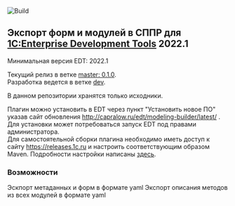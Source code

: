 ﻿![Build](https://github.com/DoublesunRUS/ru.capralow.dt.modeling-builder/workflows/CI/badge.svg)


## Экспорт форм и модулей в СППР для [1C:Enterprise Development Tools](http://v8.1c.ru/overview/IDE/) 2022.1

Минимальная версия EDT: 2022.1

Текущий релиз в ветке [master: 0.1.0](https://github.com/DoublesunRUS/ru.capralow.dt.modeling-builder/tree/master).<br>
Разработка ведется в ветке [dev](https://github.com/DoublesunRUS/ru.capralow.dt.modeling-builder/tree/dev).<br>

В данном репозитории хранятся только исходники.<br>

Плагин можно установить в EDT через пункт "Установить новое ПО" указав сайт обновления http://capralow.ru/edt/modeling-builder/latest/ . Для установки может потребоваться запуск EDT под правами администратора.<br>
Для самостоятельной сборки плагина необходимо иметь доступ к сайту https://releases.1c.ru и настроить соответствующим образом Maven. Подробности настройки написаны [здесь](https://github.com/1C-Company/dt-example-plugins/blob/master/simple-plugin/README.md).

### Возможности
Эскпорт метаданных и форм в формате yaml
Экспорт описания методов из всех модулей в формате yaml
